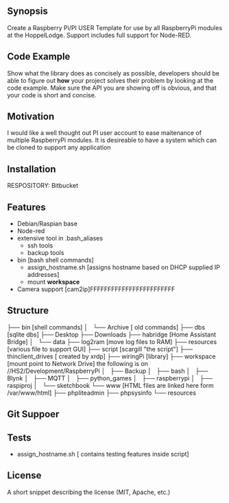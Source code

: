 ## Synopsis

Create a Raspberry Pi/PI USER Template for use by all RaspberryPi modules at the HoppelLodge.  Support includes full support for Node-RED.

## Code Example

Show what the library does as concisely as possible, developers should be able to figure out **how** your project solves their problem by looking at the code example. Make sure the API you are showing off is obvious, and that your code is short and concise.

## Motivation

I would like a well thought out PI user account to ease maitenance of multiple RaspberryPi modules. It is desireable to have a system which can be cloned to support any application

## Installation

RESPOSITORY: Bitbucket

## Features
- Debian/Raspian base
- Node-red
- extensive tool in .bash_aliases
  - ssh tools
  - backup tools
- bin [bash shell commands]
  - assign_hostname.sh [assigns hostname based on  DHCP supplied IP addresses]
  - mount **workspace**
- Camera support [cam2ip]FFFFFFFFFFFFFFFFFFFFFFFF

## Structure
├── bin [shell commands]
│   └── Archive [ old commands]
├── dbs [sqlite dbs]
├── Desktop
├── Downloads
├── habridge [Home Assistant Bridge]
│   └── data
├── log2ram [move log files to RAM]
├── resources [various file to support GUI]
├── script [scargill "the script"]
├── thinclient_drives [ created by xrdp]
├── wiringPi [library]
├── workspace [mount point to Network Drive]
    the following is on //HS2/Development/RaspberryPi
│   ├── Backup
│   ├── bash
│   ├── Blynk
│   ├── MQTT
│   ├── python_games
│   ├── raspberrypi
│   ├── raspiproj
│   └── sketchbook
└── www [HTML files are linked here form /var/www/html]
    ├── phpliteadmin
    ├── phpsysinfo
    └── resources

## Git Suppoer

## Tests

- assign_hostname.sh [ contains testing features inside script]


## License

A short snippet describing the license (MIT, Apache, etc.)

